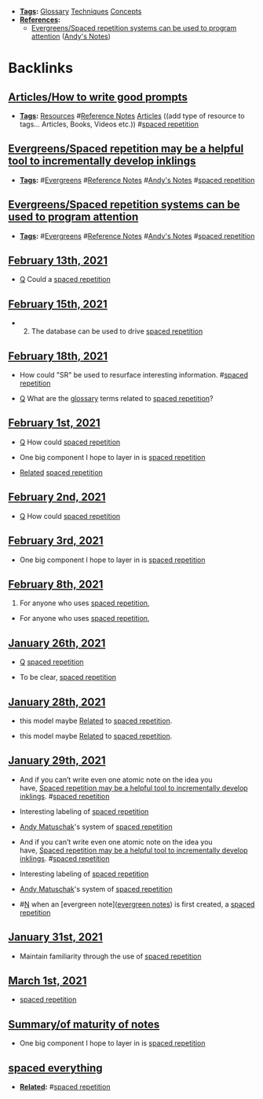 - **[Tags](<Tags.md>):** [Glossary](<Glossary.md>) [Techniques](<Techniques.md>) [Concepts](<Concepts.md>)
- **[References](<References.md>):**
    - [Evergreens/Spaced repetition systems can be used to program attention](<Evergreens/Spaced repetition systems can be used to program attention.md>) ([Andy's Notes](<Andy's Notes.md>))

# Backlinks
## [Articles/How to write good prompts](<Articles/How to write good prompts.md>)
- **[Tags](<Tags.md>):** [Resources](<Resources.md>) #[Reference Notes](<Reference Notes.md>) [Articles](<Articles.md>) ((add type of resource to tags... Articles, Books, Videos etc.)) #[spaced repetition](<spaced repetition.md>)

## [Evergreens/Spaced repetition may be a helpful tool to incrementally develop inklings](<Evergreens/Spaced repetition may be a helpful tool to incrementally develop inklings.md>)
- **[Tags](<Tags.md>):** #[Evergreens](<Evergreens.md>) #[Reference Notes](<Reference Notes.md>) #[Andy's Notes](<Andy's Notes.md>) #[spaced repetition](<spaced repetition.md>)

## [Evergreens/Spaced repetition systems can be used to program attention](<Evergreens/Spaced repetition systems can be used to program attention.md>)
- **[Tags](<Tags.md>):** #[Evergreens](<Evergreens.md>) #[Reference Notes](<Reference Notes.md>) #[Andy's Notes](<Andy's Notes.md>) #[spaced repetition](<spaced repetition.md>)

## [February 13th, 2021](<February 13th, 2021.md>)
- [Q](<Q.md>) Could a [spaced repetition](<spaced repetition.md>)

## [February 15th, 2021](<February 15th, 2021.md>)
- 2) The database can be used to drive [spaced repetition](<spaced repetition.md>)

## [February 18th, 2021](<February 18th, 2021.md>)
- How could "SR" be used to resurface interesting information. #[spaced repetition](<spaced repetition.md>)

- [Q](<Q.md>) What are the [glossary](<glossary.md>) terms related to [spaced repetition](<spaced repetition.md>)?

## [February 1st, 2021](<February 1st, 2021.md>)
- [Q](<Q.md>) How could [spaced repetition](<spaced repetition.md>)

- One big component I hope to layer in is [spaced repetition](<spaced repetition.md>)

- [Related](<Related.md>) [spaced repetition](<spaced repetition.md>)

## [February 2nd, 2021](<February 2nd, 2021.md>)
- [Q](<Q.md>) How could [spaced repetition](<spaced repetition.md>)

## [February 3rd, 2021](<February 3rd, 2021.md>)
- One big component I hope to layer in is [spaced repetition](<spaced repetition.md>)

## [February 8th, 2021](<February 8th, 2021.md>)
1. For anyone who uses [spaced repetition](<spaced repetition.md>),

- For anyone who uses [spaced repetition](<spaced repetition.md>),

## [January 26th, 2021](<January 26th, 2021.md>)
- [Q](<Q.md>) [spaced repetition](<spaced repetition.md>)

- To be clear, [spaced repetition](<spaced repetition.md>)

## [January 28th, 2021](<January 28th, 2021.md>)
- this model maybe [Related](<Related.md>) to [spaced repetition](<spaced repetition.md>).

- this model maybe [Related](<Related.md>) to [spaced repetition](<spaced repetition.md>).

## [January 29th, 2021](<January 29th, 2021.md>)
- And if you can’t write even one atomic note on the idea you have, [Spaced repetition may be a helpful tool to incrementally develop inklings](https://notes.andymatuschak.org/z7iCjRziX6V6unNWL81yc2dJicpRw2Cpp9MfQ). #[spaced repetition](<spaced repetition.md>)

- Interesting labeling of [spaced repetition](<spaced repetition.md>)

- [Andy Matuschak](<Andy Matuschak.md>)'s system of [spaced repetition](<spaced repetition.md>)

- And if you can’t write even one atomic note on the idea you have, [Spaced repetition may be a helpful tool to incrementally develop inklings](https://notes.andymatuschak.org/z7iCjRziX6V6unNWL81yc2dJicpRw2Cpp9MfQ). #[spaced repetition](<spaced repetition.md>)

- Interesting labeling of [spaced repetition](<spaced repetition.md>)

- [Andy Matuschak](<Andy Matuschak.md>)'s system of [spaced repetition](<spaced repetition.md>)

- #[N](<N.md>) when an [evergreen note]([evergreen notes](<evergreen notes.md>)) is first created, a [spaced repetition](<spaced repetition.md>)

## [January 31st, 2021](<January 31st, 2021.md>)
- Maintain familiarity through the use of [spaced repetition](<spaced repetition.md>)

## [March 1st, 2021](<March 1st, 2021.md>)
- [spaced repetition](<spaced repetition.md>)

## [Summary/of maturity of notes](<Summary/of maturity of notes.md>)
- One big component I hope to layer in is [spaced repetition](<spaced repetition.md>)

## [spaced everything](<spaced everything.md>)
- **[Related](<Related.md>):** #[spaced repetition](<spaced repetition.md>)

